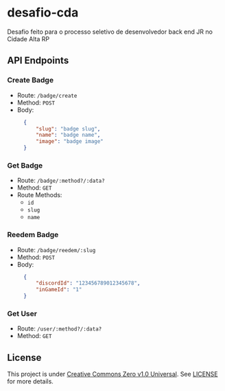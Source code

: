 # desafio-cda
Desafio feito para o processo seletivo de desenvolvedor back end JR no Cidade Alta RP

## API Endpoints

### Create Badge
- Route: `/badge/create`
- Method: `POST`
- Body:
  ```JSON
    {
        "slug": "badge slug",
        "name": "badge name",
        "image": "badge image"
    }
  ```

### Get Badge
- Route: `/badge/:method?/:data?`
- Method: `GET`
- Route Methods:
  - `id`
  - `slug`
  - `name`

### Reedem Badge
- Route: `/badge/reedem/:slug`
- Method: `POST`
- Body:
  ```JSON
    {
        "discordId": "123456789012345678",
        "inGameId": "1"
    }
  ```

### Get User
- Route: `/user/:method?/:data?`
- Method: `GET`

## License
This project is under [Creative Commons Zero v1.0 Universal](LICENSE). See [LICENSE](LICENSE)   
for more details.
